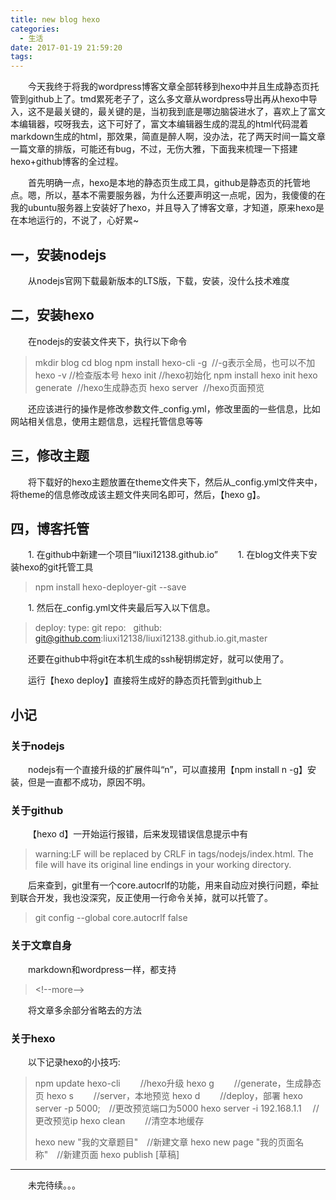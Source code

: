 ```yaml
---
title: new blog hexo
categories:
  - 生活
date: 2017-01-19 21:59:20
tags:
---
```


&emsp;&emsp;今天我终于将我的wordpress博客文章全部转移到hexo中并且生成静态页托管到github上了。tmd累死老子了，这么多文章从wordpress导出再从hexo中导入，这不是最关键的，最关键的是，当初我到底是哪边脑袋进水了，喜欢上了富文本编辑器，哎呀我去，这下可好了，富文本编辑器生成的混乱的html代码混着markdown生成的html，那效果，简直是醉人啊，没办法，花了两天时间一篇文章一篇文章的排版，可能还有bug，不过，无伤大雅，下面我来梳理一下搭建hexo+github博客的全过程。
<!--more-->
&emsp;&emsp;首先明确一点，hexo是本地的静态页生成工具，github是静态页的托管地点。嗯，所以，基本不需要服务器，为什么还要声明这一点呢，因为，我傻傻的在我的ubuntu服务器上安装好了hexo，并且导入了博客文章，才知道，原来hexo是在本地运行的，不说了，心好累\~

## 一，安装nodejs

&emsp;&emsp;从nodejs官网下载最新版本的LTS版，下载，安装，没什么技术难度

## 二，安装hexo

&emsp;&emsp;在nodejs的安装文件夹下，执行以下命令

> mkdir blog
> cd blog
> npm install hexo-cli -g &nbsp;//-g表示全局，也可以不加
> hexo -v&nbsp;//检查版本号
> hexo init&nbsp;//hexo初始化
> npm install
> hexo init
> hexo generate &nbsp;//hexo生成静态页
> hexo server &nbsp;//hexo页面预览

&emsp;&emsp;还应该进行的操作是修改参数文件_config.yml，修改里面的一些信息，比如网站相关信息，使用主题信息，远程托管信息等等

## 三，修改主题

&emsp;&emsp;将下载好的hexo主题放置在theme文件夹下，然后从_config.yml文件夹中，将theme的信息修改成该主题文件夹同名即可，然后，【hexo g】。

## 四，博客托管

&emsp;&emsp;1. 在github中新建一个项目“liuxi12138.github.io”
&emsp;&emsp;1. 在blog文件夹下安装hexo的git托管工具
> npm install hexo-deployer-git \-\-save

&emsp;&emsp;1. 然后在_config.yml文件夹最后写入以下信息。

> deploy:
> type: git
> repo: 
> &nbsp;&nbsp;github: git@github.com:liuxi12138/liuxi12138.github.io.git,master

&emsp;&emsp;还要在github中将git在本机生成的ssh秘钥绑定好，就可以使用了。

&emsp;&emsp;运行【hexo deploy】直接将生成好的静态页托管到github上

## 小记

### 关于nodejs

&emsp;&emsp;nodejs有一个直接升级的扩展件叫“n”，可以直接用【npm install n -g】安装，但是一直都不成功，原因不明。

### 关于github

&emsp;&emsp;【hexo d】一开始运行报错，后来发现错误信息提示中有
> warning:LF will be replaced by CRLF in tags/nodejs/index.html.
> The file will have its original line endings in your working directory.

&emsp;&emsp;后来查到，git里有一个core.autocrlf的功能，用来自动应对换行问题，牵扯到联合开发，我也没深究，反正使用一行命令关掉，就可以托管了。
> git config --global core.autocrlf false

### 关于文章自身

&emsp;&emsp;markdown和wordpress一样，都支持
> <\!--more--\>

&emsp;&emsp;将文章多余部分省略去的方法

### 关于hexo

&emsp;&emsp;以下记录hexo的小技巧:
> npm update hexo-cli &emsp;&emsp;//hexo升级
> hexo g &emsp;&emsp;//generate，生成静态页
> hexo s &emsp;&emsp;//server，本地预览
> hexo d &emsp;&emsp;//deploy，部署
> hexo server -p 5000;&emsp;//更改预览端口为5000
> hexo server -i 192.168.1.1 &emsp;//更改预览ip
> hexo clean &emsp;&emsp;//清空本地缓存
> 
> hexo new "我的文章题目"&emsp;//新建文章
> hexo new page "我的页面名称"&emsp;//新建页面
> hexo publish [草稿]

***
&emsp;&emsp;未完待续。。。